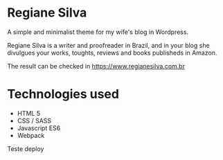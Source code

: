 # Regiane Silva
A simple and minimalist theme for my wife's blog in Wordpress.

Regiane Silva is a writer and proofreader in Brazil, and in your blog she divulgues your works, toughts, reviews and books publisheds in Amazon.

The result can be checked in <a href="https://www.regianesilva.com.br" title="Regiane Silva Blog">https://www.regianesilva.com.br</a>

# Technologies used
<ul>
<li>HTML 5</li>
<li>CSS / SASS</li>
<li>Javascript ES6</li>
<li>Webpack</li>
</ul>

Teste deploy

